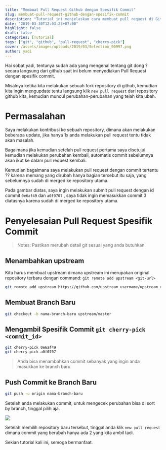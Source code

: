 ```yaml
---
title: "Membuat Pull Request Github dengan Spesifik Commit"
slug: membuat-pull-request-github-dengan-spesifik-commit
description: "Tutorial ini menjelaskan cara membuat pull request di GitHub dengan memilih commit spesifik menggunakan git cherry-pick, langkah-langkah dijelaskan secara rinci."
date: "2019-03-30T12:03:25+07:00"
highlight: false
draft: false
categories: [Tutorial]
tags: ["git", "github", "pull-request", "cherry-pick"]
cover: /assets/images/uploads/2019/03/Selection_00997.png
author: yadi
---
```


Hai sobat yadi, tentunya sudah ada yang mengenal tentang git dong ? secara langsung dari github saat ini belum menyediakan Pull Request dengan spesifik commit.

Misalnya ketika kita melakukan sebuah fork repository di github, kemudian kita ingin mengupdate tentu langsung klik `new pull request` dari repository github kita, kemudian muncul perubahan-perubahan yang telah kita ubah.

# Permasalahan
Saya melakukan kontribusi ke sebuah repository, dimana akan melakukan beberapa update, jika hanya 1x anda melakukan pull request tentu tidak akan masalah.

Bagaimana jika kemudian setelah pull request pertama saya disetujui kemudian melakukan perubahan kembali, automatis commit sebelumnya akan ikut ke dalam pull request kembali.

Kemudian bagaimana saya melakukan pull request dengan commit tertentu ?? karena memang yang dirubah hanya bagian tersebut itu saja, yang sebelumnya sudah di merged ke repository utama.

Pada gambar diatas, saya ingin melakukan submit pull request dengan id commit `0e6af49` dan `a0f0707` , saya tidak ingin memasukkan commit 3 diatasnya karena sudah di merged ke repository utama.

# Penyelesaian Pull Request Spesifik Commit

> Notes: Pastikan merubah detail git sesuai yang anda butuhkan

## Menambahkan upstream

Kita harus membuat upstream dimana upstream ini merupakan original repository terbaru dengan command: `git remote add upstream <git-url>`

```bash
git remote add upstream https://github.com/upstream_username/upstream_repo_name.git
```

## Membuat Branch Baru
```bash
git checkout -b nama-branch-baru upstream/master
```

## Mengambil Spesifik Commit `git cherry-pick <commit_id>`
```bash
git cherry-pick 0e6af49
git cherry-pick a0f0707
```

> Anda bisa menambahkan commit sebanyak yang ingin anda masukkan ke branch baru.

## Push Commit ke Branch Baru
```bash
git push -u origin nama-branch-baru
```

Setelah anda melakukan commit, untuk mengecek perubahan bisa di sort by branch, tinggal pilih aja.

![](/assets/images/uploads/2019/03/Selection_00998.png)

Setelah memilih repository baru tersebut, tinggal anda klik `new pull request` dimana commit yang berubah hanya ada 2 yang kita ambil tadi.

Sekian tutorial kali ini, semoga bermanfaat.
